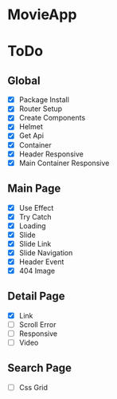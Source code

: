 # MovieApp

# ToDo

## Global

- [x] Package Install
- [x] Router Setup
- [x] Create Components
- [x] Helmet
- [x] Get Api
- [x] Container
- [x] Header Responsive
- [x] Main Container Responsive

## Main Page

- [x] Use Effect
- [x] Try Catch
- [x] Loading
- [x] Slide
- [x] Slide Link
- [x] Slide Navigation
- [x] Header Event
- [x] 404 Image

## Detail Page

- [x] Link
- [ ] Scroll Error
- [ ] Responsive
- [ ] Video

## Search Page

- [ ] Css Grid
